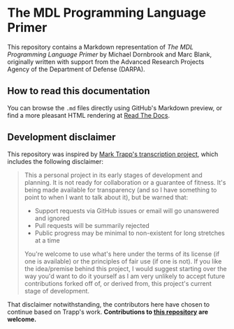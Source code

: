 # The MDL Programming Language Primer

This repository contains a Markdown representation of *The MDL 
Programming Language Primer* by Michael Dornbrook and Marc Blank, originally 
written with support from the Advanced Research Projects Agency of the 
Department of Defense (DARPA).

## How to read this documentation

You can browse the `.md` files directly using GitHub's Markdown
preview, or find a more pleasant HTML rendering at
[Read The Docs](https://mdl-primer.readthedocs.io/en/latest/).

## Development disclaimer

This repository was inspired by [Mark Trapp's transcription 
project](https://github.com/itafroma/mdl-docs), which includes the 
following disclaimer:

>This a personal project in its early stages of development and 
>planning. It is not ready for collaboration or a guarantee of 
>fitness. It's being made available for transparency (and so I have 
>something to point to when I want to talk about it), but be warned 
>that:
>
>- Support requests via GitHub issues or email will go unanswered and 
>ignored
>- Pull requests will be summarily rejected
>- Public progress may be minimal to non-existent for long stretches 
>at a time
>
>You're welcome to use what's here under the terms of its license (if 
>one is available) or the principles of fair use (if one is not). If 
>you like the idea/premise behind this project, I would suggest 
>starting over the way you'd want to do it yourself as I am very 
>unlikely to accept future contributions forked off of, or derived 
>from, this project's current stage of development.

That disclaimer notwithstanding, the contributors here have chosen to 
continue based on Trapp's work. **Contributions to [this 
repository](https://github.com/taradinoc/mdl-primer) are welcome.**

